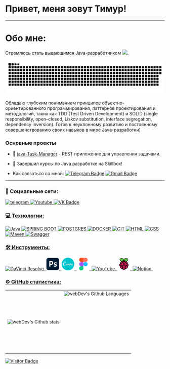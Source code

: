 
# Привет, меня зовут Тимур!

---

# Обо мне:

Стремлюсь стать выдающимся Java-разработчиком <img src="https://media.giphy.com/media/WUlplcMpOCEmTGBtBW/giphy.gif" width="30px">. 


<p align="center">
 <img width="600" src="github-snake.svg" alt="snake"/>
</p>


Обладаю глубоким пониманием принципов объектно-ориентированного программирования, паттернов проектирования и методологий, таких как TDD (Test Driven Development) и SOLID (single responsibility, open–closed, Liskov substitution, interface segregation, dependency inversion). Готов к неуклонному развитию и постоянному совершенствованию своих навыков в мире Java-разработки)

### Основные проекты

- :balloon:  [java-Task-Manager](https://github.com/ironTommy/java-Task-Manager) - REST приложение для управления задачами.

- :seedling: Завершил курсы по Java разработке на Skillbox!

-  Как связаться со мной: [![Telegram Badge](https://img.shields.io/badge/-IronTommy-blue?style=flat&logo=Telegram&logoColor=white)](https://t.me/Iron_Gray) [![Gmail Badge](https://img.shields.io/badge/-Gmail-red?style=flat&logo=Gmail&logoColor=white)](mailto:timullka@gmail.com)

  

---

### 🤝 Социальные сети:

  <div id="badges">
    </a>
    <a href="https://t.me/Iron_Gray" target="_blank">
      <img src="https://cdn-icons-png.flaticon.com/512/2111/2111646.png" width="40" height="40" alt="telegram" />
    </a>
    <a href="https://www.youtube.com/user/timullka/about" target="_blank">
      <img src="https://cdn-icons-png.flaticon.com/512/3670/3670147.png" width="40" height="40" alt="Youtube"/>
    </a>
    <a href="https://vk.com/timullka" target="_blank">
      <img src="https://cdn-icons-png.flaticon.com/512/145/145813.png" width="40" height="40" alt="VK Badge"/>
  </div>



### 💻 Технологии:

![Java](https://img.shields.io/badge/-Java-003f5c?style=for-the-badge&logo=appveyor) ![SPRING BOOT](https://img.shields.io/badge/-SPRING_BOOT-003f5c?style=for-the-badge&logo=appveyor) ![POSTGRES](https://img.shields.io/badge/-POSTGRES-003f5c?style=for-the-badge&logo=appveyor) ![DOCKER](https://img.shields.io/badge/-DOCKER-003f5c?style=for-the-badge&logo=appveyor) ![GIT](https://img.shields.io/badge/-GIT-003f5c?style=for-the-badge&logo=appveyor) ![HTML](https://img.shields.io/badge/-HTML-003f5c?style=for-the-badge&logo=appveyor) ![CSS](https://img.shields.io/badge/-CSS-003f5c?style=for-the-badge&logo=appveyor) ![Maven](https://img.shields.io/badge/apache_maven-C71A36?style=for-the-badge&logo=apachemaven&logoColor=white)
![Swagger](https://img.shields.io/badge/Swagger-85EA2D?style=for-the-badge&logo=Swagger&logoColor=white)
<!--
<div>
  <img src="https://github.com/devicons/devicon/blob/master/icons/git/git-original.svg" title="git" alt="git" width="40" height="40"/>&nbsp
  <img src="https://github.com/devicons/devicon/blob/master/icons/html5/html5-original.svg" title="html5" alt="html5" width="40" height="40"/>&nbsp
  <img src="https://github.com/devicons/devicon/blob/master/icons/css3/css3-original.svg" title="css" alt="css" width="40" height="40"/>&nbsp
  <img src="https://github.com/devicons/devicon/blob/master/icons/mongodb/mongodb-original.svg" title="mongodb" alt="mongodb" width="40" height="40"/>&nbsp
  <img src="https://github.com/devicons/devicon/blob/master/icons/c/c-plain.svg" title="C" alt="C" width="40" height="40"/>&nbsp;
  <img src="https://github.com/devicons/devicon/blob/master/icons/sass/sass-original.svg" title="sass/scss" alt="sass/scss" width="40" height="40"/>&nbsp;
  <img src="https://github.com/devicons/devicon/blob/master/icons/webpack/webpack-original.svg" title="webpack" alt="webpack" width="40" height="40"/>&nbsp;
  <img src="https://github.com/devicons/devicon/blob/master/icons/redux/redux-original.svg" title="redux" alt="redux" width="40" height="40"/>&nbsp; 
</div>

-->

### 🛠 Инструменты:

<div>
  <img src="https://upload.wikimedia.org/wikipedia/commons/9/90/DaVinci_Resolve_17_logo.svg" title="DaVinci Resolve" alt="DaVinci Resolve" width="40" height="40"/>&nbsp;
  <img src="https://github.com/devicons/devicon/blob/master/icons/photoshop/photoshop-plain.svg" title="photoshop" alt="photoshop" width="40" height="40"/>&nbsp;
  <img src="https://github.com/devicons/devicon/blob/master/icons/canva/canva-original.svg" title="canva" alt="canva" width="40" height="40"/>&nbsp;
  <img src="https://github.com/devicons/devicon/blob/master/icons/figma/figma-original.svg" title="figma" alt="figma" width="40" height="40"/>&nbsp;
  <img src="https://upload.wikimedia.org/wikipedia/commons/9/9e/YouTube_Logo_%282013-2017%29.svg" title="YouTube" alt="YouTube" width="40" height="40"/>&nbsp;
  <img src="https://github.com/devicons/devicon/blob/master/icons/raspberrypi/raspberrypi-original.svg" title="raspberrypi" alt="raspberrypi" width="40" height="40"/>&nbsp;
  <img src="https://upload.wikimedia.org/wikipedia/commons/e/e9/Notion-logo.svg" title="Notion" alt="Notion" width="40" height="40"/>&nbsp;
</div>



<!-- ### 💻 Пройденные курсы:

| Курсы                                                           | Дата              |
| ----------------------------------------------------------------| :---------------: |
| netology.ru/Старт в программировании                            | 02/2022 - 03/2022 |
| stepik.org/Основы программирования на C. Задачи.                | 02/2022 - 03/2022 |
| netology.ru/Основы верстки сайта                                | 02/2022 - 03/2022 |
| netology.ru/Первые шаги в JavaScript: создаём сайт и приложение | 02/2022 - 03/2022 |
| stepik.org/Веб-разработка для начинающих: HTML и CSS            | 02/2022 - 03/2022 |
| stepik.org/JavaScript для начинающих                            | 01/2023 - 01/2023 |
| stepik.org/Web-технологии: начальный уровень                    | 01/2023 - 01/2023 |

--- -->
<!--
### 💻 Codewars:

![codewars](https://www.codewars.com/users/ironTommy/badges/large)

-->
### ⚙️ GitHub статистика:

<table>
  <tr>
    <td>
      <img align="left" src="http://github-readme-streak-stats.herokuapp.com?user=ironTommy&theme=dark&background=000000" alt="webDev's Github stats" />
    </td>
    <td>
      <img height="195px" align="right" alt="webDev's Github Languages" src="https://github-readme-stats-sigma-five.vercel.app/api/top-langs/?username=ironTommy&layout=compact&theme=vision-friendly-dark" />
    </td>
  </tr>
</table>

![Visitor Badge](https://visitor-badge.laobi.icu/badge?page_id=ironTommy)
